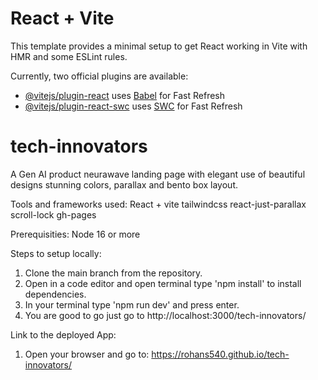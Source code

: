# React + Vite
This template provides a minimal setup to get React working in Vite with HMR and some ESLint rules.

Currently, two official plugins are available:

- [@vitejs/plugin-react](https://github.com/vitejs/vite-plugin-react/blob/main/packages/plugin-react/README.md) uses [Babel](https://babeljs.io/) for Fast Refresh
- [@vitejs/plugin-react-swc](https://github.com/vitejs/vite-plugin-react-swc) uses [SWC](https://swc.rs/) for Fast Refresh

# tech-innovators
A Gen AI product neurawave landing page with elegant use of beautiful designs stunning colors, parallax and bento box layout.

Tools and frameworks used:
React + vite
tailwindcss
react-just-parallax
scroll-lock
gh-pages

Prerequisities:
Node 16 or more

Steps to setup locally:
1. Clone the main branch from the repository.
2. Open in a code editor and open terminal type 'npm install' to install dependencies.
3. In your terminal type 'npm run dev' and press enter.
4. You are good to go just go to http://localhost:3000/tech-innovators/


Link to the deployed App:
1. Open your browser and go to: https://rohans540.github.io/tech-innovators/
